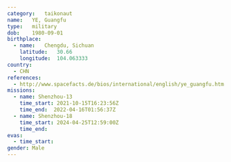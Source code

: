 ```yaml
---
category:	taikonaut
name:	YE, Guangfu
type:	military
dob:	1980-09-01
birthplace:
  - name:	Chengdu, Sichuan
    latitude:	30.66
    longitude:	104.063333
country:
  - CHN
references:
  - http://www.spacefacts.de/bios/international/english/ye_guangfu.htm
missions:
  - name: Shenzhou-13
    time_start: 2021-10-15T16:23:56Z
    time_end:  2022-04-16T01:56:37Z
  - name: Shenzhou-18
    time_start: 2024-04-25T12:59:00Z
    time_end:
evas:
  - time_start:
gender:	Male
---
```


